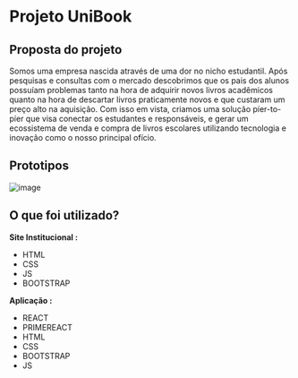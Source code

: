 # Projeto UniBook

## Proposta do projeto
Somos uma empresa nascida através de uma dor no nicho estudantil.
Após pesquisas e consultas com o mercado descobrimos que os pais dos alunos possuíam problemas tanto na hora de adquirir novos livros acadêmicos quanto na hora de descartar livros praticamente novos e que custaram um preço alto na aquisição.
Com isso em vista, criamos uma solução píer-to-píer que visa conectar os estudantes e responsáveis, e gerar um ecossistema de venda e compra de livros escolares utilizando tecnologia e inovação como o nosso principal ofício.

## Prototipos
![image](https://user-images.githubusercontent.com/66849496/206354284-e6b84a1d-8ac0-4300-b80c-36c7715d6fff.png)

## O que foi utilizado?
<b>Site Institucional :</b>
- HTML
- CSS
- JS
- BOOTSTRAP

<b>Aplicação :</b>
- REACT
- PRIMEREACT
- HTML
- CSS
- BOOTSTRAP
- JS

